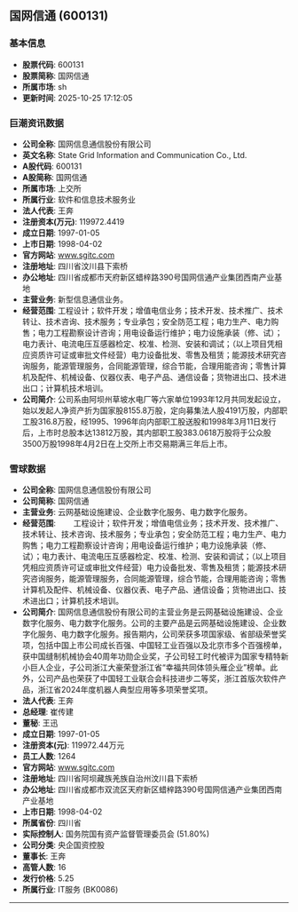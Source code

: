 ## 国网信通 (600131)

### 基本信息

- **股票代码**: 600131
- **股票简称**: 国网信通
- **所属市场**: sh
- **更新时间**: 2025-10-25 17:12:05

### 巨潮资讯数据

- **公司全称**: 国网信息通信股份有限公司
- **英文名称**: State Grid Information and Communication Co., Ltd.
- **A股代码**: 600131
- **A股简称**: 国网信通
- **所属市场**: 上交所
- **所属行业**: 软件和信息技术服务业
- **法人代表**: 王奔
- **注册资本(万元)**: 119972.4419
- **成立日期**: 1997-01-05
- **上市日期**: 1998-04-02
- **官方网站**: www.sgitc.com
- **注册地址**: 四川省汶川县下索桥
- **办公地址**: 四川省成都市天府新区蜡梓路390号国网信通产业集团西南产业基地
- **主营业务**: 新型信息通信业务。
- **经营范围**: 工程设计；软件开发；增值电信业务；技术开发、技术推广、技术转让、技术咨询、技术服务；专业承包；安全防范工程；电力生产、电力购售；电力工程勘察设计咨询；用电设备运行维护；电力设施承装（修、试）；电力表计、电流电压互感器检定、校准、检测、安装和调试；（以上项目凭相应资质许可证或审批文件经营）电力设备批发、零售及租赁；能源技术研究咨询服务，能源管理服务，合同能源管理，综合节能，合理用能咨询；零售计算机及配件、机械设备、仪器仪表、电子产品、通信设备；货物进出口、技术进出口；计算机技术培训。
- **公司简介**: 公司系由阿坝州草坡水电厂等六家单位1993年12月共同发起设立，始以发起人净资产折为国家股8155.8万股，定向募集法人股4191万股，内部职工股316.8万股，经1995、1996年向内部职工股送股和1998年3月11日发行后，上市时总股本达13812万股，其内部职工股383.0618万股将于公众股3500万股1998年4月2日在上交所上市交易期满三年后上市。

### 雪球数据

- **公司全称**: 国网信息通信股份有限公司
- **公司简称**: 国网信通
- **主营业务**: 云网基础设施建设、企业数字化服务、电力数字化服务。
- **经营范围**: 　　工程设计；软件开发；增值电信业务；技术开发、技术推广、技术转让、技术咨询、技术服务；专业承包；安全防范工程；电力生产、电力购售；电力工程勘察设计咨询；用电设备运行维护；电力设施承装（修、试）；电力表计、电流电压互感器检定、校准、检测、安装和调试；（以上项目凭相应资质许可证或审批文件经营）电力设备批发、零售及租赁；能源技术研究咨询服务，能源管理服务，合同能源管理，综合节能，合理用能咨询；零售计算机及配件、机械设备、仪器仪表、电子产品、通信设备；货物进出口、技术进出口；计算机技术培训。
- **公司简介**: 国网信息通信股份有限公司的主营业务是云网基础设施建设、企业数字化服务、电力数字化服务。公司的主要产品是云网基础设施建设、企业数字化服务、电力数字化服务。报告期内，公司荣获多项国家级、省部级荣誉奖项，包括中国上市公司成长百强、中国轻工业百强以及北京市多个百强榜单，获中国缝制机械协会40周年功勋企业奖，子公司轻工时代被评为国家专精特新小巨人企业，子公司浙江大豪荣登浙江省“幸福共同体领头雁企业”榜单。此外，公司产品也荣获了中国轻工业联合会科技进步二等奖，浙江首版次软件产品，浙江省2024年度机器人典型应用等多项荣誉奖项。
- **法人代表**: 王奔
- **总经理**: 崔传建
- **董秘**: 王迅
- **成立日期**: 1997-01-05
- **注册资本(元)**: 119972.44万元
- **员工人数**: 1264
- **官方网站**: www.sgitc.com
- **注册地址**: 四川省阿坝藏族羌族自治州汶川县下索桥
- **办公地址**: 四川省成都市双流区天府新区蜡梓路390号国网信通产业集团西南产业基地
- **上市日期**: 1998-04-02
- **所属省份**: 四川省
- **实际控制人**: 国务院国有资产监督管理委员会 (51.80%)
- **公司分类**: 央企国资控股
- **董事长**: 王奔
- **高管人数**: 16
- **发行价格**: 5.25
- **所属行业**: IT服务 (BK0086)

---